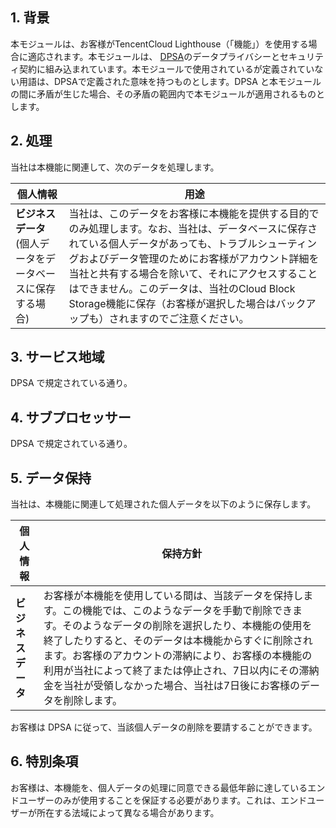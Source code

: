 ##  1\. **背景**
本モジュールは、お客様がTencentCloud Lighthouse（「機能」）を使用する場合に適応されます。本モジュールは、  [DPSA](https://intl.cloud.tencent.com/document/product/301/17347)のデータプライバシーとセキュリティ契約に組み込まれています。本モジュールで使用されているが定義されていない用語は、DPSAで定義された意味を持つものとします。DPSA と本モジュールの間に矛盾が生じた場合、その矛盾の範囲内で本モジュールが適用されるものとします。

##  2\. **処理**
当社は本機能に関連して、次のデータを処理します。

| **個人情報**                                     | **用途**                                                      |
| ------------------------------------------------------------ | ------------------------------------------------------------ |
| **ビジネスデータ**    (個人データをデータベースに保存する場合) | 当社は、このデータをお客様に本機能を提供する目的でのみ処理します。なお、当社は、データベースに保存されている個人データがあっても、トラブルシューティングおよびデータ管理のためにお客様がアカウント詳細を当社と共有する場合を除いて、それにアクセスすることはできません。このデータは、当社のCloud Block Storage機能に保存（お客様が選択した場合はバックアップも）されますのでご注意ください。|

## 3\. **サービス地域**
DPSA で規定されている通り。

##  4\. **サブプロセッサー**
DPSA で規定されている通り。

##  5\. **データ保持**
当社は、本機能に関連して処理された個人データを以下のように保存します。

| **個人情報**                                     | **保持方針**                                                      |
| ------------------------------------------------------------ | ------------------------------------------------------------ |
| **ビジネスデータ**|お客様が本機能を使用している間は、当該データを保持します。この機能では、このようなデータを手動で削除できます。そのようなデータの削除を選択したり、本機能の使用を終了したりすると、そのデータは本機能からすぐに削除されます。お客様のアカウントの滞納により、お客様の本機能の利用が当社によって終了または停止され、7日以内にその滞納金を当社が受領しなかった場合、当社は7日後にお客様のデータを削除します。|

お客様は DPSA に従って、当該個人データの削除を要請することができます。
##  6\. **特別条項**
お客様は、本機能を、個人データの処理に同意できる最低年齢に達しているエンドユーザーのみが使用することを保証する必要があります。これは、エンドユーザーが所在する法域によって異なる場合があります。
